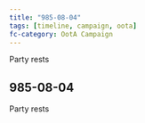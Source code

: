 ```yaml
---
title: "985-08-04"
tags: [timeline, campaign, oota]
fc-category: OotA Campaign
---
```

<span class='ob-timelines'
	data-date='985-08-04-00'
	data-title='Campaign: NAGA Adventures'
	data-class='orange'> Party rests </span>
## 985-08-04
Party rests
